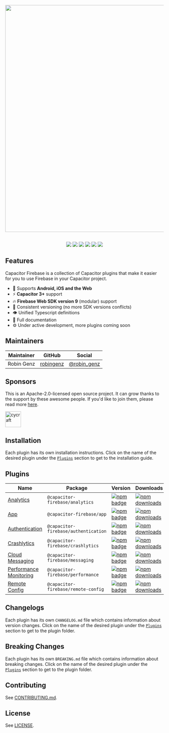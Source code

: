 <br />
<div align="center">
  <img src="https://user-images.githubusercontent.com/13857929/161965231-b2c7f586-2ee8-4342-a71a-0532bb8b4c1f.png" width="720" />
</div>
<br />
<p align="center">
  <a href="https://github.com/capawesome-team/capacitor-firebase"><img src="https://img.shields.io/maintenance/yes/2022?style=flat-square" /></a>
  <a href="https://github.com/capawesome-team/capacitor-firebase/actions/workflows/ci.yml"><img src="https://img.shields.io/github/workflow/status/capawesome-team/capacitor-firebase/CI/main?style=flat-square" /></a>
  <a href="https://github.com/capawesome-team/capacitor-firebase"><img src="https://img.shields.io/github/license/capawesome-team/capacitor-firebase?style=flat-square" /></a>
  <a href="https://github.com/capawesome-team"><img src="https://img.shields.io/badge/part%20of-capawesome-%234f46e5?style=flat-square" /></a>
  <a href="https://turborepo.org/"><img src="https://img.shields.io/badge/maintained%20with-turborepo-%237f6ab2?style=flat-square" /></a>
  <a href="https://devlibrary.withgoogle.com/products/firebase/repos/robingenz-capacitor-firebase"><img src="https://img.shields.io/badge/part%20of-DevLibrary-9cf?color=4285F4&logoColor=4285F4&logo=google&style=flat-square" /></a>
</p>

## Features

Capacitor Firebase is a collection of Capacitor plugins that make it easier for you to use Firebase in your Capacitor project.

- 🔋 Supports **Android, iOS and the Web**
- ⚡️ **Capacitor 3+** support
- 🔥 **Firebase Web SDK version 9** (modular) support
- 🦋 Consistent versioning (no more SDK versions conflicts)
- 👁 Unified Typescript definitions
- 📄 Full documentation
- ⚙️ Under active development, more plugins coming soon

## Maintainers

| Maintainer | GitHub                                    | Social                                        |
| ---------- | ----------------------------------------- | --------------------------------------------- |
| Robin Genz | [robingenz](https://github.com/robingenz) | [@robin_genz](https://twitter.com/robin_genz) |

## Sponsors

This is an Apache-2.0-licensed open source project.
It can grow thanks to the support by these awesome people.
If you'd like to join them, please read more [here](https://github.com/sponsors/capawesome-team).

<!-- gold-sponsors --><!-- gold-sponsors -->
<!-- silver-sponsors --><!-- silver-sponsors -->
<!-- bronze-sponsors --><!-- bronze-sponsors -->

<a href="https://github.com/cycraft"><img src="https://github.com/cycraft.png" alt="cycraft" style="max-width: 100%;" width="50px"></a>

## Installation

Each plugin has its own installation instructions.
Click on the name of the desired plugin under the [`Plugins`](#plugins) section to get to the installation guide.

## Plugins

| Name                                             | Package                              | Version                                                                                                                                                             | Downloads                                                                                                                                                                |
| ------------------------------------------------ | ------------------------------------ | ------------------------------------------------------------------------------------------------------------------------------------------------------------------- | ------------------------------------------------------------------------------------------------------------------------------------------------------------------------ |
| [Analytics](./packages/analytics)                | `@capacitor-firebase/analytics`      | [![npm badge](https://img.shields.io/npm/v/@capacitor-firebase/analytics?style=flat-square)](https://www.npmjs.com/package/@capacitor-firebase/analytics)           | [![npm downloads](https://img.shields.io/npm/dw/@capacitor-firebase/analytics?style=flat-square)](https://www.npmjs.com/package/@capacitor-firebase/analytics)           |
| [App](./packages/app)                            | `@capacitor-firebase/app`            | [![npm badge](https://img.shields.io/npm/v/@capacitor-firebase/app?style=flat-square)](https://www.npmjs.com/package/@capacitor-firebase/app)                       | [![npm downloads](https://img.shields.io/npm/dw/@capacitor-firebase/app?style=flat-square)](https://www.npmjs.com/package/@capacitor-firebase/app)                       |
| [Authentication](./packages/authentication)      | `@capacitor-firebase/authentication` | [![npm badge](https://img.shields.io/npm/v/@capacitor-firebase/authentication?style=flat-square)](https://www.npmjs.com/package/@capacitor-firebase/authentication) | [![npm downloads](https://img.shields.io/npm/dw/@capacitor-firebase/authentication?style=flat-square)](https://www.npmjs.com/package/@capacitor-firebase/authentication) |
| [Crashlytics](./packages/crashlytics)            | `@capacitor-firebase/crashlytics`    | [![npm badge](https://img.shields.io/npm/v/@capacitor-firebase/crashlytics?style=flat-square)](https://www.npmjs.com/package/@capacitor-firebase/crashlytics)       | [![npm downloads](https://img.shields.io/npm/dw/@capacitor-firebase/crashlytics?style=flat-square)](https://www.npmjs.com/package/@capacitor-firebase/crashlytics)       |
| [Cloud Messaging](./packages/messaging)          | `@capacitor-firebase/messaging`      | [![npm badge](https://img.shields.io/npm/v/@capacitor-firebase/messaging?style=flat-square)](https://www.npmjs.com/package/@capacitor-firebase/messaging)           | [![npm downloads](https://img.shields.io/npm/dw/@capacitor-firebase/messaging?style=flat-square)](https://www.npmjs.com/package/@capacitor-firebase/messaging)           |
| [Performance Monitoring](./packages/performance) | `@capacitor-firebase/performance`    | [![npm badge](https://img.shields.io/npm/v/@capacitor-firebase/performance?style=flat-square)](https://www.npmjs.com/package/@capacitor-firebase/performance)       | [![npm downloads](https://img.shields.io/npm/dw/@capacitor-firebase/performance?style=flat-square)](https://www.npmjs.com/package/@capacitor-firebase/performance)       |
| [Remote Config](./packages/remote-config)        | `@capacitor-firebase/remote-config`  | [![npm badge](https://img.shields.io/npm/v/@capacitor-firebase/remote-config?style=flat-square)](https://www.npmjs.com/package/@capacitor-firebase/remote-config)   | [![npm downloads](https://img.shields.io/npm/dw/@capacitor-firebase/remote-config?style=flat-square)](https://www.npmjs.com/package/@capacitor-firebase/remote-config)   |

## Changelogs

Each plugin has its own `CHANGELOG.md` file which contains information about version changes.
Click on the name of the desired plugin under the [`Plugins`](#plugins) section to get to the plugin folder.

## Breaking Changes

Each plugin has its own `BREAKING.md` file which contains information about breaking changes.
Click on the name of the desired plugin under the [`Plugins`](#plugins) section to get to the plugin folder.

## Contributing

See [CONTRIBUTING.md](./CONTRIBUTING.md).

## License

See [LICENSE](./LICENSE).
